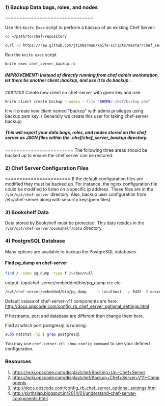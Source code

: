 ### 1) Backup Data bags, roles, and nodes
===============================

Use this `Knife Exec` script to perform a backup of an existing Chef Server:

``` bash
cd ~/path/to/chef/repository   

curl -O https://raw.github.com/jtimberman/knife-scripts/master/chef_server_backup.rb
```

Run the `knife exec` script

``` bash
knife exec chef_server_backup.rb
```

##### IMPROVEMENT: Instead of directly running from chef admin workstation, let there be another client :backup, and use it to do backup .

####### Create new client on chef-server with given key and role

``` bash
knife client create backup --admin --file "$HOME/.chef/backup.pem"
```
It will create new client named "backup" with admin privileges using backup.pem key.
( Generally we create this user for taking chef-server backup)

##### This will export your data bags, roles, and nodes stored on the chef server as JSON files within the .chef/chef_server_backup directory.

========================
The following three areas should be backed up to ensure the chef server can be restored.

### 2) Chef Server Configuration Files
=======================
If the default configuration files are modified they must be backed up. For instance, the nginx configuration file could be modified to listen on a specific ip address. These files are in the `/var/opt/chef-server` directory.
Also, backup user configuration from /etc/chef-server along with  security keys(pem files)

### 3) Bookshelf Data
Data stored by Bookshelf must be protected. This data resides in the `/var/opt/chef-server/bookshelf/data` directory.

### 4) PostgreSQL Database
Many options are available to backup the PostgreSQL databases. 


#### Find pg_dump  on chef-server

``` bash
find / -name pg_dump -type f 2>/dev/null
```
output:  /opt/chef-server/embedded/bin/pg_dump  etc etc

``` bash
/opt/chef-server/embedded/bin/pg_dump    -h localhost  -p 5432 -U opscode_chef  > /tmp/chefserver.sql
 ```
Default values of chef-server-v11 components are here: http://docs.opscode.com/config_rb_chef_server_optional_settings.html

If hostname, port and database are different then change them here. 

Find at which port postgresql is running:

``` bash
sudo netstat -lp | grep postgresql
```
You may use `chef-server-ctl show-config command` to see your defined configuration.


### Resources
1. https://wiki.opscode.com/display/chef/Backing+Up+Chef+Server
2. https://wiki.opscode.com/display/chef/Backup+Chef+Server+V11+Components
3. http://docs.opscode.com/config_rb_chef_server_optional_settings.html
4. http://sixthslap.blogspot.in/2014/01/understand-chef-server-components.html
